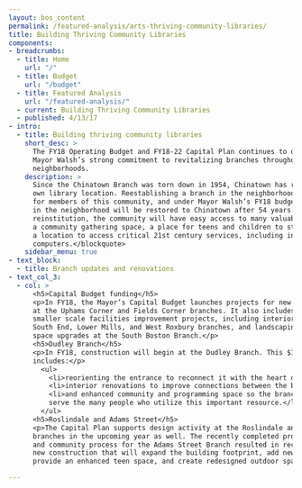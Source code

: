 ```yaml
---
layout: bos_content
permalink: /featured-analysis/arts-thriving-community-libraries/
title: Building Thriving Community Libraries
components:
- breadcrumbs:
  - title: Home
    url: "/"
  - title: Budget
    url: "/budget"
  - title: Featured Analysis
    url: "/featured-analysis/"
  - current: Building Thriving Community Libraries
  - published: 4/13/17
- intro:
  - title: Building thriving community libraries
    short_desc: >
      The FY18 Operating Budget and FY18-22 Capital Plan continues to demonstrate 
      Mayor Walsh’s strong commitment to revitalizing branches throughout Boston’s 
      neighborhoods.
    description: >
      Since the Chinatown Branch was torn down in 1954, Chinatown has remained without its 
      own library location. Reestablishing a branch in the neighborhood has been a high priority 
      for members of this community, and under Mayor Walsh’s FY18 budget, library services 
      in the neighborhood will be restored to Chinatown after 54 years. <blockquote>With this 
      reinstitution, the community will have easy access to many valuable services, including 
      a community gathering space, a place for teens and children to study and learn, and
      a location to access critical 21st century services, including internet and 
      computers.</blockquote>
    sidebar_menu: true
- text_block:
  - title: Branch updates and renovations
- text_col_3:
  - col: >
      <h5>Capital Budget funding</h5>
      <p>In FY18, the Mayor’s Capital Budget launches projects for new or renovated spaces 
      at the Uphams Corner and Fields Corner branches. It also includes funding for new 
      smaller scale facilities improvement projects, including interior updates at the
      South End, Lower Mills, and West Roxbury branches, and landscaping and exterior 
      space upgrades at the South Boston Branch.</p>
      <h5>Dudley Branch</h5>
      <p>In FY18, construction will begin at the Dudley Branch. This $14.7 million project 
      includes:</p>
        <ul>
          <li>reorienting the entrance to reconnect it with the heart of Dudley Square;</li>
          <li>interior renovations to improve connections between the building’s spaces;</li>
          <li>and enhanced community and programming space so the branch can better 
          serve the many people who utilize this important resource.</li>
        </ul>
      <h5>Roslindale and Adams Street</h5>
      <p>The Capital Plan supports design activity at the Roslindale and Adams Street 
      branches in the upcoming year as well. The recently completed programming study 
      and community process for the Adams Street Branch resulted in recommendations for 
      new construction that will expand the building footprint, add new meeting rooms, 
      provide an enhanced teen space, and create redesigned outdoor spaces.</p>

---
```

